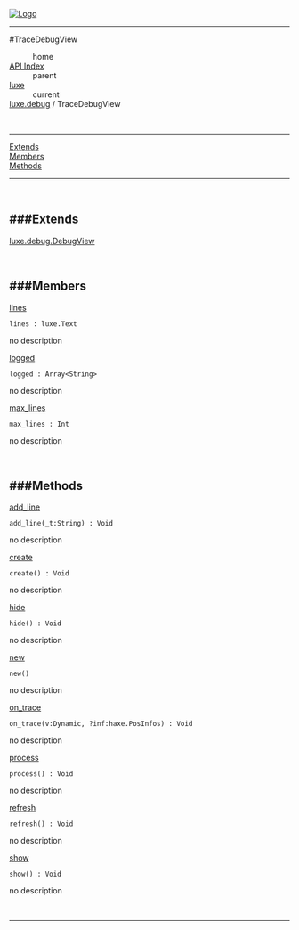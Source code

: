 
[![Logo](../../../images/logo.png)](../../../index.html)

---

#TraceDebugView


&emsp;&emsp;&emsp;home   
[API Index](../../../api/index.html#luxe.debug)   
&emsp;&emsp;&emsp;parent    
[luxe](../)     
&emsp;&emsp;&emsp;current    
[luxe.debug](./) / TraceDebugView

<br/>

---


[Extends](#Extends)   
[Members](#Members)   
[Methods](#Methods)   


---

&nbsp;   

<a class="lift" name="Extends" ></a>
###Extends   
---
<a class="lift" name="luxe.debug.DebugView" href="{{{rel_path}}}api/luxe/debug.DebugView.html">luxe.debug.DebugView</a>

&nbsp;   

<a class="lift" name="Members" ></a>
###Members   
---
<a class="lift" name="lines" href="#lines">lines</a>



`lines : luxe.Text`

<span class="small_desc_flat"> no description </span>   

<a class="lift" name="logged" href="#logged">logged</a>



`logged : Array<String>`

<span class="small_desc_flat"> no description </span>   

<a class="lift" name="max_lines" href="#max_lines">max_lines</a>



`max_lines : Int`

<span class="small_desc_flat"> no description </span>   

&nbsp;   

<a class="lift" name="Methods" ></a>
###Methods   
---
<a class="lift" name="add_line" href="#add_line">add_line</a>



`add_line(_t:String) : Void`

<span class="small_desc_flat"> no description </span>   

<a class="lift" name="create" href="#create">create</a>



`create() : Void`

<span class="small_desc_flat"> no description </span>   

<a class="lift" name="hide" href="#hide">hide</a>



`hide() : Void`

<span class="small_desc_flat"> no description </span>   

<a class="lift" name="new" href="#new">new</a>



`new() `

<span class="small_desc_flat"> no description </span>   

<a class="lift" name="on_trace" href="#on_trace">on_trace</a>



`on_trace(v:Dynamic, ?inf:haxe.PosInfos) : Void`

<span class="small_desc_flat"> no description </span>   

<a class="lift" name="process" href="#process">process</a>



`process() : Void`

<span class="small_desc_flat"> no description </span>   

<a class="lift" name="refresh" href="#refresh">refresh</a>



`refresh() : Void`

<span class="small_desc_flat"> no description </span>   

<a class="lift" name="show" href="#show">show</a>



`show() : Void`

<span class="small_desc_flat"> no description </span>   



&nbsp;
&nbsp;
&nbsp;

---  


&nbsp;   
&nbsp;   